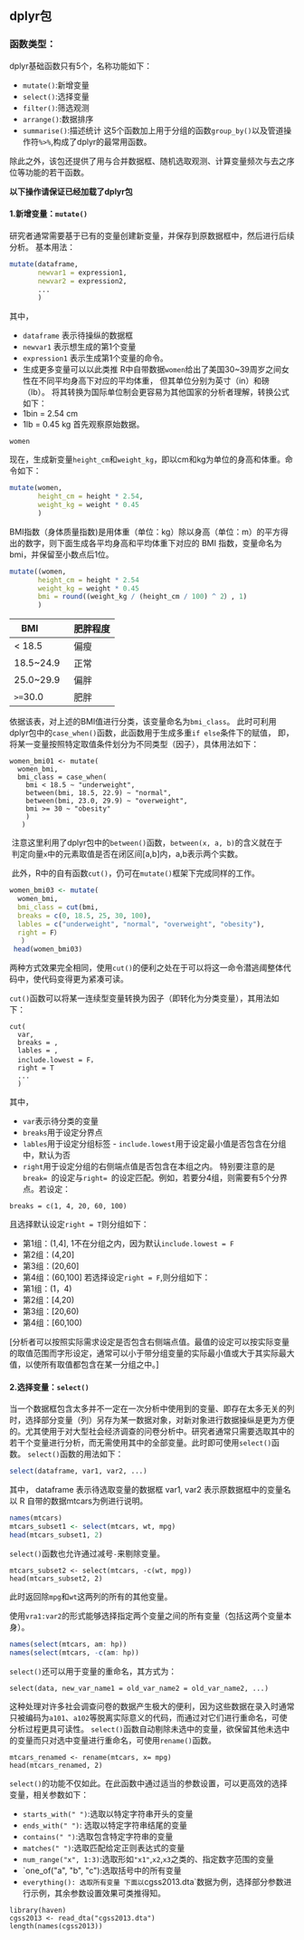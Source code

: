 ## dplyr包
### 函数类型：
dplyr基础函数只有5个，名称功能如下：
- `mutate()`:新增变量
- `select()`:选择变量
- `filter()`:筛选观测
- `arrange()`:数据排序
- `summarise()`:描述统计
这5个函数加上用于分组的函数`group_by()`以及管道操作符`%>%`,构成了dplyr的最常用函数。

除此之外，该包还提供了用与合并数据框、随机选取观测、计算变量频次与去之序位等功能的若干函数。

**以下操作请保证已经加载了dplyr包**
#### 1.新增变量：`mutate()`
研究者通常需要基于已有的变量创建新变量，并保存到原数据框中，然后进行后续分析。
基本用法：
```r
mutate(dataframe,
       newvar1 = expression1,
       newvar2 = expression2,
       ...
       )
```
其中，
- `dataframe` 表示待操纵的数据框
- `newvar1` 表示想生成的第1个变量
- `expression1` 表示生成第1个变量的命令。
- 生成更多变量可以以此类推
R中自带数据`women`给出了美国30~39周岁之间女性在不同平均身高下对应的平均体重，
但其单位分别为英寸（in）和磅（lb）。
将其转换为国际单位制会更容易为其他国家的分析者理解，转换公式如下：
- 1bin = 2.54 cm
- 1lb = 0.45 kg
首先观察原始数据。
```
women
```
现在，生成新变量`height_cm`和`weight_kg`，即以cm和kg为单位的身高和体重。命令如下：
```r
mutate(women, 
       height_cm = height * 2.54,
       weight_kg = weight * 0.45
       )
```
BMI指数（身体质量指数)是用体重（单位：kg）除以身高（单位：m）的平方得出的数字，则下面生成各平均身高和平均体重下对应的 BMI 指数，变量命名为bmi，并保留至小数点后1位。
```r
mutate((women,
       height_cm = height * 2.54
       weight_kg = weight * 0.45
       bmi = round((weight_kg / (height_cm / 100) ^ 2）, 1)
       )
```
BMI          | 肥胖程度
-------------|---------
< 18.5       | 偏瘦
 18.5~24.9   | 正常
 25.0~29.9   | 偏胖
 `>=`30.0    | 肥胖

 
 依据该表，对上述的BMI值进行分类，该变量命名为`bmi_class`。
 此时可利用dplyr包中的`case_when()`函数，此函数用于生成多重`if else`条件下的赋值，
 即，将某一变量按照特定取值条件划分为不同类型（因子），具体用法如下：
 ```
 women_bmi01 <- mutate(
   women_bmi,
   bmi_class = case_when(
     bmi < 18.5 ~ "underweight",
     between(bmi, 18.5, 22.9) ~ "normal",
     between(bmi, 23.0, 29.9) ~ "overweight",
     bmi >= 30 ~ "obesity"
     )
    )
  ```
  注意这里利用了dplyr包中的`between()`函数，`between(x, a, b)`的含义就在于
  判定向量`x`中的元素取值是否在闭区间[a,b]内，a,b表示两个实数。
  
  此外，R中的自有函数`cut()`，仍可在`mutate()`框架下完成同样的工作。
  ```r
  women_bmi03 <- mutate(
    women_bmi,
    bmi_class = cut(bmi,
    breaks = c(0, 18.5, 25, 30, 100),
    lables = c("underweight", "normal", "overweight", "obesity"),
   right = F）
    ）
  head(women_bmi03)
  ```
  
 两种方式效果完全相同，使用`cut()`的便利之处在于可以将这一命令潜逃阈整体代码中，使代码变得更为紧凑可读。
 
 `cut()`函数可以将某一连续型变量转换为因子（即转化为分类变量），其用法如下：
 ```
 cut(
   var,
   breaks = ,
   lables = ,
   include.lowest = F，
   right = T
   ...
   )
 ```
 其中，
 - `var`表示待分类的变量
 - `breaks`用于设定分界点
 - `lables`用于设定分组标签
 - `include.lowest`用于设定最小值是否包含在分组中，默认为否
 - `right`用于设定分组的右侧端点值是否包含在本组之内。
 特别要注意的是`break= `的设定与`right= `的设定匹配。例如，若要分4组，则需要有5个分界点。若设定：
 ```
 breaks = c(1, 4, 20, 60, 100)
 ```
 且选择默认设定`right = T`则分组如下：
 - 第1组：(1,4], 1不在分组之内，因为默认`include.lowest = F`
 - 第2组：(4,20]
 - 第3组：(20,60]
 - 第4组：(60,100]
 若选择设定`right = F`,则分组如下：
 - 第1组：(1，4)
 - 第2组：[4,20)
 - 第3组：[20,60)
 - 第4组：[60,100)
 
 [分析者可以按照实际需求设定是否包含右侧端点值。最值的设定可以按实际变量的取值范围而字形设定，通常可以小于带分组变量的实际最小值或大于其实际最大值，以使所有取值都包含在某一分组之中。]

#### 2.选择变量：`select()`
当一个数据框包含太多并不一定在一次分析中使用到的变量、即存在太多无关的列时，选择部分变量（列）另存为某一数据对象，对新对象进行数据操纵是更为方便的。尤其使用于对大型社会经济调查的问卷分析中。研究者通常只需要选取其中的若干个变量进行分析，而无需使用其中的全部变量。此时即可使用`select()`函数。
`select()`函数的用法如下：
```r
select(dataframe, var1, var2, ...)
```
其中，
dataframe 表示待选取变量的数据框
var1, var2 表示原数据框中的变量名
以 R 自带的数据mtcars为例进行说明。
```r
names(mtcars)
mtcars_subset1 <- select(mtcars, wt, mpg)
head(mtcars_subset1, 2)
```
`select()`函数也允许通过减号`-`来剔除变量。
```
mtcars_subset2 <- select(mtcars, -c(wt, mpg))
head(mtcars_subset2, 2)
```
此时返回除`mpg`和`wt`这两列的所有的其他变量。

使用`vra1:var2`的形式能够选择指定两个变量之间的所有变量（包括这两个变量本身）。
```r
names(select(mtcars, am: hp))
names(select(mtcars, -c(am: hp))
```
`select()`还可以用于变量的重命名，其方式为：
```
select(data, new_var_name1 = old_var_name2 = old_var_name2, ...)
```
这种处理对许多社会调查问卷的数据产生极大的便利，因为这些数据在录入时通常只被编码为`a101`、`a102`等脱离实际意义的代码，而通过对它们进行重命名，可使分析过程更具可读性。
`select()`函数自动剔除未选中的变量，欲保留其他未选中的变量而只对选中变量进行重命名，可使用`rename()`函数。
```
mtcars_renamed <- rename(mtcars, x= mpg)
head(mtcars_renamed, 2)
```
`select()`的功能不仅如此。在此函数中通过适当的参数设置，可以更高效的选择变量，相关参数如下：
- `starts_with(" ")`:选取以特定字符串开头的变量
- `ends_with(" ")`: 选取以特定字符串结尾的变量
- `contains(" ")`:选取包含特定字符串的变量
- `matches(" ")`:选取匹配给定正则表达式的变量
- `num_range("x", 1:3)`:选取形如`"x1"`,`x2`,`x3`之类的、指定数字范围的变量
- `one_of("a", "b", "c"):选取括号中的所有变量
- `everything(): 选取所有变量
下面以`cgss2013.dta`数据为例，选择部分参数进行示例，其余参数设置效果可类推得知。
```
library(haven)
cgss2013 <- read_dta("cgss2013.dta")
length(names(cgss2013))
```





